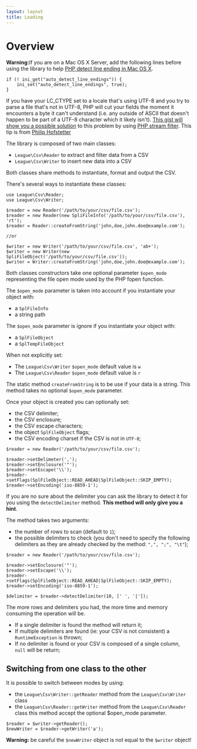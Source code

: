```yaml
---
layout: layout
title: Loading
---
```


# Overview


<div class="message-warning"><strong>Warning:</strong>If you are on a Mac OS X Server, add the following lines before using the library to help <a href="http://php.net/manual/en/function.fgetcsv.php#refsect1-function.fgetcsv-returnvalues">PHP detect line ending in Mac OS X</a>.
<pre><code class="language-php">if (! ini_get(&quot;auto_detect_line_endings&quot;)) {
    ini_set(&quot;auto_detect_line_endings&quot;, true);
}
</code></pre>
</div>

<p class="message-info">If you have your LC_CTYPE set to a locale that's using UTF-8 and you try to parse a file that's not in UTF-8, PHP will cut your fields the moment it encounters a byte it can't understand (i.e. any outside of ASCII that doesn't happen to be part of a UTF-8 character which it likely isn't). <a href="https://gist.github.com/pilif/9137146">This gist will show you a possible solution</a> to this problem by using <a href="http://www.php.net/manual/en/stream.filters.php">PHP stream filter</a>. This tip is from <a href="https://github.com/pilif">Philip Hofstetter</a></p>

The library is composed of two main classes:

* `League\Csv\Reader` to extract and filter data from a CSV
* `League\Csv\Writer` to insert new data into a CSV

Both classes share methods to instantiate, format and output the CSV.

There's several ways to instantiate these classes:

~~~.language-php
use League\Csv\Reader;
use League\Csv\Writer;

$reader = new Reader('/path/to/your/csv/file.csv');
$reader = new Reader(new SpliFileInfo('/path/to/your/csv/file.csv'), 'rt');
$reader = Reader::createFromString('john,doe,john.doe@example.com');

//or 

$writer = new Writer('/path/to/your/csv/file.csv', 'ab+');
$writer = new Writer(new SpliFileObject('/path/to/your/csv/file.csv'));
$writer = Writer::createFromString('john,doe,john.doe@example.com');
~~~

Both classes constructors take one optional parameter `$open_mode` representing
the file open mode used by the PHP fopen function.

The `$open_mode` parameter is taken into account if you instantiate your object with:

* a `SplFileInfo`
* a string path

The `$open_mode` parameter is ignore if you instantiate your object with:

* a `SplFileObject`
* a `SplTempFileObject`

When not explicitly set:

* The `League\Csv\Writer` `$open_mode` default value is `w`
* The `League\Csv\Reader` `$open_mode` default value is `r`

The static method `createFromString` is to be use if your data is a string. This
method takes no optional `$open_mode` parameter.

Once your object is created you can optionally set:

* the CSV delimiter;
* the CSV enclosure;
* the CSV escape characters;
* the object `SplFileObject` flags;
* the CSV encoding charset if the CSV is not in `UTF-8`;

~~~.language-php
$reader = new Reader('/path/to/your/csv/file.csv');

$reader->setDelimeter(',');
$reader->setEnclosure('"');
$reader->setEscape('\\');
$reader->setFlags(SplFileObject::READ_AHEAD|SplFileObject::SKIP_EMPTY);
$reader->setEncoding('iso-8859-1');
~~~

If you are no sure about the delimiter you can ask the library to detect it for you using the `detectDelimiter` method. **This method will only give you a hint**. 

The method takes two arguments:

* the number of rows to scan (default to `1`);
* the possible delimiters to check (you don't need to specify the following delimiters as they are already checked by the method: `",", ";", "\t"`);

~~~.language-php
$reader = new Reader('/path/to/your/csv/file.csv');

$reader->setEnclosure('"');
$reader->setEscape('\\');
$reader->setFlags(SplFileObject::READ_AHEAD|SplFileObject::SKIP_EMPTY);
$reader->setEncoding('iso-8859-1');

$delimiter = $reader->detectDelimiter(10, [' ', '|']);
~~~

The more rows and delimiters you had, the more time and memory consuming the operation will be.

* If a single delimiter is found the method will return it;
* If multiple delimiters are found (ie: your CSV is not consistent) a `RuntimeException` is thrown;
* If no delimiter is found or your CSV is composed of a single column, `null` will be return;


## Switching from one class to the other

It is possible to switch between modes by using:

* the `League\Csv\Writer::getReader` method from the `League\Csv\Writer` class
* the `League\Csv\Reader::getWriter` method from the `League\Csv\Reader` class this method accept the optional $open_mode parameter.

~~~.language-php
$reader = $writer->getReader();
$newWriter = $reader->getWriter('a'); 
~~~

<div class="message-warning"><strong>Warning:</strong> be careful the <code>$newWriter</code>
object is not equal to the <code>$writer</code> object!</div>
